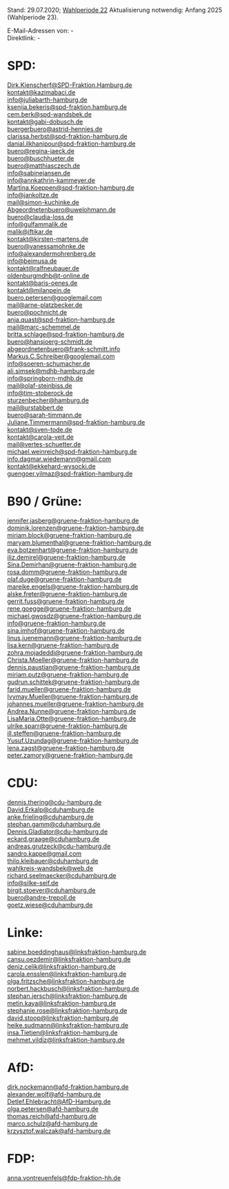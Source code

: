 Stand: 29.07.2020; [Wahlperiode 22](https://de.wikipedia.org/wiki/Liste_der_Mitglieder_der_Hamburgischen_B%C3%BCrgerschaft_(22._Wahlperiode))    
Aktualisierung notwendig: Anfang 2025 (Wahlperiode 23).      
    
E-Mail-Adressen von: -  
Direktlink: -  
      
      
# SPD:    
      
Dirk.Kienscherf@SPD-Fraktion.Hamburg.de  
kontakt@kazimabaci.de  
info@juliabarth-hamburg.de  
ksenija.bekeris@spd-fraktion.hamburg.de  
cem.berk@spd-wandsbek.de  
kontakt@gabi-dobusch.de  
buergerbuero@astrid-hennies.de  
clarissa.herbst@spd-fraktion-hamburg.de  
danial.ilkhanipour@spd-fraktion-hamburg.de  
buero@regina-jaeck.de  
buero@buschhueter.de  
buero@matthiasczech.de  
info@sabinejansen.de  
info@annkathrin-kammeyer.de  
Martina.Koeppen@spd-fraktion-hamburg.de  
info@jankoltze.de  
mail@simon-kuchinke.de  
Abgeordnetenbuero@uwelohmann.de  
buero@claudia-loss.de  
info@gulfammalik.de  
malik@iftikar.de  
kontakt@kirsten-martens.de  
buero@vanessamohnke.de  
info@alexandermohrenberg.de  
info@beimusa.de  
kontakt@ralfneubauer.de  
oldenburgmdhb@t-online.de  
kontakt@baris-oenes.de  
kontakt@milanpein.de  
buero.petersen@googlemail.com  
mail@arne-platzbecker.de  
buero@pochnicht.de  
anja.quast@spd-fraktion-hamburg.de  
mail@marc-schemmel.de  
britta.schlage@spd-fraktion-hamburg.de  
buero@hansjoerg-schmidt.de  
abgeordnetenbuero@frank-schmitt.info  
Markus.C.Schreiber@googlemail.com  
info@soeren-schumacher.de  
ali.simsek@mdhb-hamburg.de  
info@springborn-mdhb.de  
mail@olaf-steinbiss.de  
info@tim-stoberock.de  
sturzenbecher@hamburg.de  
mail@urstabbert.de  
buero@sarah-timmann.de  
Juliane.Timmermann@spd-fraktion-hamburg.de  
kontakt@sven-tode.de  
kontakt@carola-veit.de  
mail@vertes-schuetter.de  
michael.weinreich@spd-fraktion-hamburg.de  
info.dagmar.wiedemann@gmail.com  
kontakt@ekkehard-wysocki.de  
guengoer.yilmaz@spd-fraktion-hamburg.de  
      
      
# B90 / Grüne:    
      
jennifer.jasberg@gruene-fraktion-hamburg.de  
dominik.lorenzen@gruene-fraktion-hamburg.de  
miriam.block@gruene-fraktion-hamburg.de  
maryam.blumenthal@gruene-fraktion-hamburg.de  
eva.botzenhart@gruene-fraktion-hamburg.de  
iliz.demirel@gruene-fraktion-hamburg.de  
Sina.Demirhan@gruene-fraktion-hamburg.de  
rosa.domm@gruene-fraktion-hamburg.de  
olaf.duge@gruene-fraktion-hamburg.de  
mareike.engels@gruene-fraktion-hamburg.de  
alske.freter@gruene-fraktion-hamburg.de  
gerrit.fuss@gruene-fraktion-hamburg.de  
rene.goegge@gruene-fraktion-hamburg.de  
michael.gwosdz@gruene-fraktion-hamburg.de  
info@gruene-fraktion-hamburg.de  
sina.imhof@gruene-fraktion-hamburg.de  
linus.juenemann@gruene-fraktion-hamburg.de  
lisa.kern@gruene-fraktion-hamburg.de  
zohra.mojadeddi@gruene-fraktion-hamburg.de  
Christa.Moeller@gruene-fraktion-hamburg.de  
dennis.paustian@gruene-fraktion-hamburg.de  
miriam.putz@gruene-fraktion-hamburg.de  
gudrun.schittek@gruene-fraktion-hamburg.de  
farid.mueller@gruene-fraktion-hamburg.de  
Ivymay.Mueller@gruene-fraktion-hamburg.de  
johannes.mueller@gruene-fraktion-hamburg.de  
Andrea.Nunne@gruene-fraktion-hamburg.de  
LisaMaria.Otte@gruene-fraktion-hamburg.de  
ulrike.sparr@gruene-fraktion-hamburg.de   
ill.steffen@gruene-fraktion-hamburg.de  
Yusuf.Uzundag@gruene-fraktion-hamburg.de  
lena.zagst@gruene-fraktion-hamburg.de  
peter.zamory@gruene-fraktion-hamburg.de  
      
      
# CDU:    
      
dennis.thering@cdu-hamburg.de  
David.Erkalp@cduhamburg.de  
anke.frieling@cduhamburg.de  
stephan.gamm@cduhamburg.de  
Dennis.Gladiator@cdu-hamburg.de  
eckard.graage@cduhamburg.de  
andreas.grutzeck@cdu-hamburg.de  
sandro.kappe@gmail.com  
thilo.kleibauer@cduhamburg.de  
wahlkreis-wandsbek@web.de  
richard.seelmaecker@cduhamburg.de  
info@silke-seif.de  
birgit.stoever@cduhamburg.de  
buero@andre-trepoll.de  
goetz.wiese@cduhamburg.de  
      
      
# Linke:    
      
sabine.boeddinghaus@linksfraktion-hamburg.de  
cansu.oezdemir@linksfraktion-hamburg.de  
deniz.celik@linksfraktion-hamburg.de  
carola.ensslen@linksfraktion-hamburg.de  
olga.fritzsche@linksfraktion-hamburg.de  
norbert.hackbusch@linksfraktion-hamburg.de  
stephan.jersch@linksfraktion-hamburg.de  
metin.kaya@linksfraktion-hamburg.de  
stephanie.rose@linksfraktion-hamburg.de  
david.stoop@linksfraktion-hamburg.de  
heike.sudmann@linksfraktion-hamburg.de  
insa.Tietjen@linksfraktion-hamburg.de  
mehmet.yildiz@linksfraktion-hamburg.de  
    
      
# AfD:    
    
dirk.nockemann@afd-fraktion.hamburg.de  
alexander.wolf@afd-hamburg.de  
Detlef.Ehlebracht@AfD-Hamburg.de  
olga.petersen@afd-hamburg.de  
thomas.reich@afd-hamburg.de  
marco.schulz@afd-hamburg.de  
krzysztof.walczak@afd-hamburg.de  
    
      
# FDP:   
    
anna.vontreuenfels@fdp-fraktion-hh.de  
